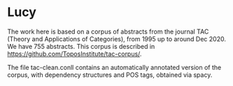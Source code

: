 # Lucy
The work here is based on a corpus of  abstracts from the journal TAC (Theory and Applications of Categories),  from 1995 up to around Dec 2020. We have 755 abstracts.
This corpus is described in
https://github.com/ToposInstitute/tac-corpus/.

The file tac-clean.conll contains an automatically annotated version of the corpus, with dependency structures and POS tags, obtained via spacy.
